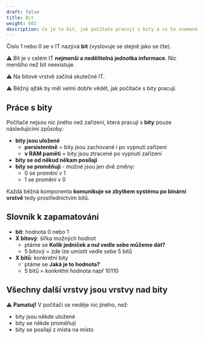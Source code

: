 ```yaml
---
draft: false
title: Bit
weight: 602
description: Co je to bit, jak počítače pracují s bity a co to znamená, když se řekně pětibitový nebo pět bitů
---
```


Číslo 1 nebo 0 se v IT nazývá **bit** (vyslovuje se stejně jako se čte).

<div class="note-blue">

⚠️ Bit je v celém IT **nejmenší a nedělitelná jednotka informace**. Nic menšího než bit neexistuje.

⚠️ Na bitové vrstvě začíná skutečné IT.

⚠️ Běžný ajťák by měl velmi dobře vědět, jak počítače s bity pracují.

</div>

## Práce s bity

Počítače nejsou nic jiného než zařízení, která pracují s **bity** pouze následujícími způsoby:

- **bity jsou uložené**
  - **persistentně** = bity jsou zachované i po vypnutí zařízení
  - **v RAM paměti** = bity jsou ztracené po vypnutí zařízení 
- **bity se od někud někam posílají**
- **bity se proměňují** - možné jsou jen dvě změny:
  - 0 se promění v 1
  - 1 se promění v 0

Každá běžná komponenta **komunikuje se zbytkem systému po binární vrstvě** tedy prostřednictvím bitů.

## Slovník k zapamatování

- **bit**: hodnota 0 nebo 1
- **X bitový**: šířka možných hodnot
  - ptáme se **Kolik jedniček a nul vedle sebe můžeme dát?**
  - 5 bitový = zde lze umístit vedle sebe 5 bitů
- **X bitů**: konkrétní bity
  - ptáme se **Jaká je to hodnota?**
  - 5 bitů = konkrétní hodnota např 10110

## Všechny další vrstvy jsou vrstvy nad bity

<div class="note-blue">

⚠️ **Pamatuj!** V počítači se neděje nic jiného, než: 
- bity jsou někde uložené
- bity se někde proměňují
- bity se posílají z místa na místo

</div>